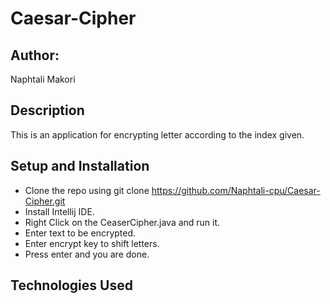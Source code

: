 # Caesar-Cipher
## Author:
Naphtali Makori

## Description
This is an application for encrypting letter according to the index given.

## Setup and Installation

* Clone the repo using git clone https://github.com/Naphtali-cpu/Caesar-Cipher.git
* Install Intellij IDE.
* Right Click on the CeaserCipher.java and run it.
* Enter text to be encrypted.
* Enter encrypt key to shift letters.
* Press enter and you are done.

## Technologies Used
